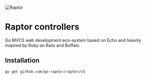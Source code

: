 ![Raptor](https://static.husak.me/img/raptor/logo.png)

# Raptor controllers

Go MVCS web development eco-system based on Echo and heavily inspired by Ruby on Rails and Buffalo.

## Installation

`go get github.com/go-raptor/raptor/v3`

